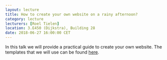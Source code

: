 ```yaml
---
layout: lecture
title: How to create your own website on a rainy afternoon?
category: lecture
lecturers: [Roel Tielen]
location: 3.E450 (Dijkstra), Building 28 
date: 2018-06-27 16:00:00 CET
---
```


In this talk we will provide a practical guide to create your own website.
The templates that we will use can be found [here]. 
 
[Roel Tielen]: http://ta.twi.tudelft.nl/nw/users/rtielen/
[here]: https://www.html5webtemplates.co.uk/templates.html



